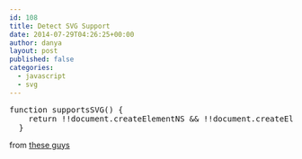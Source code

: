 ```yaml
---
id: 108
title: Detect SVG Support
date: 2014-07-29T04:26:25+00:00
author: danya
layout: post
published: false
categories:
  - javascript
  - svg
---
```

<pre>function supportsSVG() {
    return !!document.createElementNS &#038;&#038; !!document.createElementNS('http://www.w3.org/2000/svg', "svg").createSVGRect;
  }
</pre>

from [these guys](http://modernizr.com/)
